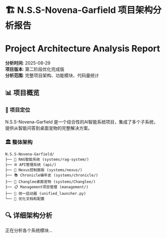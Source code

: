 # 🏗️ N.S.S-Novena-Garfield 项目架构分析报告
# Project Architecture Analysis Report

**分析时间**: 2025-08-29  
**项目版本**: 第二阶段优化完成版  
**分析范围**: 完整项目架构、功能模块、代码量统计

## 📊 项目概览

### 🎯 项目定位
N.S.S-Novena-Garfield 是一个综合性的AI智能系统项目，集成了多个子系统，提供从智能问答到桌面宠物的完整解决方案。

### 🏛️ 整体架构
```
N.S.S-Novena-Garfield/
├── 🧠 RAG智能系统 (systems/rag-system/)
├── 🌐 API管理系统 (api/)
├── 🎯 Nexus控制面板 (systems/nexus/)
├── 📚 Chronicle编年史 (systems/chronicle/)
├── 🔄 Changlee桌面宠物 (systems/Changlee/)
├── 📋 Management项目管理 (management/)
├── 🚀 统一启动器 (unified_launcher.py)
└── 📄 优化文档和配置
```

## 🔍 详细架构分析

正在分析各个系统模块...